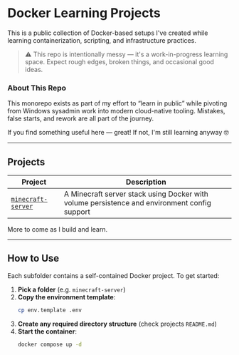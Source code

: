 # Docker Learning Projects

This is a public collection of Docker-based setups I've created while learning containerization, scripting, and infrastructure practices.

> ⚠️  This repo is intentionally messy — it's a work-in-progress learning space. Expect rough edges, broken things, and occasional good ideas.

### About This Repo

This monorepo exists as part of my effort to “learn in public” while pivoting from Windows sysadmin work into modern cloud-native tooling. Mistakes, false starts, and rework are all part of the journey.

If you find something useful here — great! If not, I'm still learning anyway 🤓



---

## Projects

| Project | Description |
|---------|-------------|
| [`minecraft-server`](./minecraft-server) | A Minecraft server stack using Docker with volume persistence and environment config support |

More to come as I build and learn.

---

## How to Use

Each subfolder contains a self-contained Docker project. To get started:

1. **Pick a folder** (e.g. `minecraft-server`)
2. **Copy the environment template**:
   ```bash
   cp env.template .env
   ```
3. **Create any required directory structure** (check projects `README.md`)
4. **Start the container**:
   ```bash
   docker compose up -d
   ```
